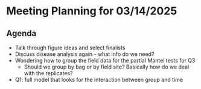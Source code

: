 # Meeting Planning for 03/14/2025

## Agenda
- Talk through figure ideas and select finalists
- Discuss disease analysis again - what info do we need?
- Wondering how to group the field data for the partial Mantel tests for Q3
  - Should we group by bag or by field site? Basically how do we deal with the replicates?
- Q1: full model that looks for the interaction between group and time
  

